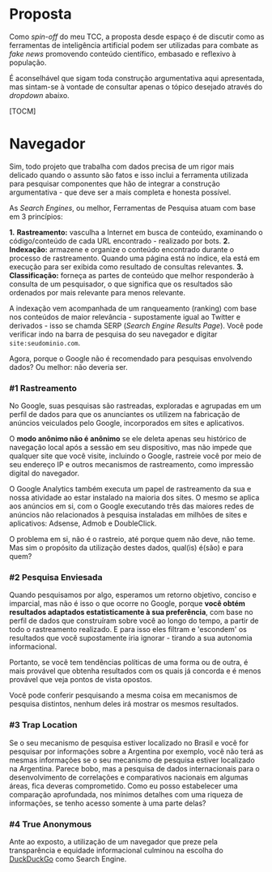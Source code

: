 # Proposta
Como *spin-off* do meu TCC, a proposta desde espaço é de discutir como as ferramentas de inteligência artificial podem ser utilizadas para combate as *fake news* promovendo conteúdo científico, embasado e reflexivo à população.

É aconselhável que sigam toda construção argumentativa aqui apresentada, mas sintam-se à vontade de consultar apenas o tópico desejado através do *dropdown* abaixo.

[TOCM]

# Navegador

Sim, todo projeto que trabalha com dados precisa de um rigor mais delicado quando o assunto são fatos e isso inclui a ferramenta utilizada para pesquisar componentes que hão de integrar a construção argumentativa - que deve ser a mais completa e honesta possível.

As *Search Engines*, ou melhor, Ferramentas de Pesquisa atuam com base em 3 princípios:

**1.** **Rastreamento:** vasculha a Internet em busca de conteúdo, examinando o código/conteúdo de cada URL encontrado - realizado por bots.
**2.** **Indexação:** armazene e organize o conteúdo encontrado durante o processo de rastreamento. Quando uma página está no índice, ela está em execução para ser exibida como resultado de consultas relevantes.
**3.** **Classificação:** forneça as partes de conteúdo que melhor responderão à consulta de um pesquisador, o que significa que os resultados são ordenados por mais relevante para menos relevante.

A indexação vem acompanhada de um ranqueamento (ranking) com base nos conteúdos de maior relevância - supostamente igual ao Twitter e derivados - isso se chamda SERP (*Search Engine Results Page*). Você pode verificar indo na barra de pesquisa do seu navegador e digitar `site:seudominio.com`.

Agora, porque o Google não é recomendado para pesquisas envolvendo dados? Ou melhor: não deveria ser.

### #1 Rastreamento
No Google, suas pesquisas são rastreadas, exploradas e agrupadas em um perfil de dados para que os anunciantes os utilizem na fabricação de anúncios veiculados pelo Google, incorporados em sites e aplicativos.

O **modo anônimo não é anônimo** se ele deleta apenas seu histórico de navegação local após a sessão em seu dispositivo, mas não impede que qualquer site que você visite, incluindo o Google, rastreie você por meio de seu endereço IP e outros mecanismos de rastreamento, como impressão digital do navegador.

O Google Analytics também executa um papel de rastreamento da sua e nossa atividade ao estar instalado na maioria dos sites. O mesmo se aplica aos anúncios em si, com o Google executando três das maiores redes de anúncios não relacionados à pesquisa instaladas em milhões de sites e aplicativos: Adsense, Admob e DoubleClick.

O problema em si, não é o rastreio, até porque quem não deve, não teme. Mas sim o propósito da utilização destes dados, qual(is) é(são) e para quem?

### #2 Pesquisa Enviesada

Quando pesquisamos por algo, esperamos um retorno objetivo, conciso e imparcial, mas não é isso o que ocorre no Google, porque **você obtém resultados adaptados estatisticamente à sua preferência**, com base no perfil de dados que construíram sobre você ao longo do tempo, a partir de todo o rastreamento realizado. E para isso eles filtram e 'escondem' os resultados que você supostamente iria ignorar - tirando a sua autonomia informacional.

Portanto, se você tem tendências políticas de uma forma ou de outra, é mais provável que obtenha resultados com os quais já concorda e é menos provável que veja pontos de vista opostos.

Você pode conferir pesquisando a mesma coisa em mecanismos de pesquisa distintos, nenhum deles irá mostrar os mesmos resultados.

### #3 Trap Location

Se o seu mecanismo de pesquisa estiver localizado no Brasil e você for pesquisar por informações sobre a Argentina por exemplo, você não terá as mesmas informações se o seu mecanismo de pesquisa estiver localizado na Argentina. Parece bobo, mas a pesquisa de dados internacionais para o desenvolvimento de correlações e comparativos nacionais em algumas áreas, fica deveras comprometido. Como eu posso estabelecer uma comparação aprofundada, nos mínimos detalhes com uma riqueza de informações, se tenho acesso somente à uma parte delas?

### #4 True Anonymous

Ante ao exposto, a utilização de um navegador que preze pela transparência e equidade informacional culminou na escolha do [DuckDuckGo](https://spreadprivacy.com/ "DuckDuckGo") como Search Engine.

